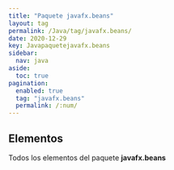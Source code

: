 ```yaml
---
title: "Paquete javafx.beans"
layout: tag
permalink: /Java/tag/javafx.beans/
date: 2020-12-29
key: Javapaquetejavafx.beans
sidebar: 
  nav: java
aside: 
  toc: true
pagination: 
  enabled: true
  tag: "javafx.beans"
  permalink: /:num/
---
```


<h2>Elementos</h2>
Todos los elementos del paquete <strong>javafx.beans</strong>
